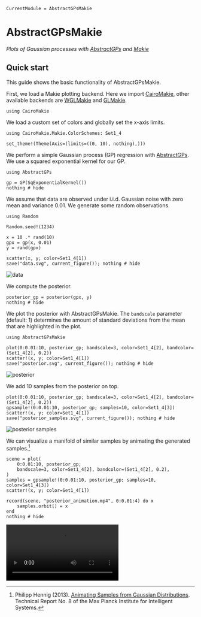 ```@meta
CurrentModule = AbstractGPsMakie
```

# AbstractGPsMakie

*Plots of Gaussian processes with [AbstractGPs](https://github.com/JuliaGaussianProcesses/AbstractGPs.jl) and [Makie](https://github.com/JuliaPlots/Makie.jl)*

## Quick start

This guide shows the basic functionality of AbstractGPsMakie.

First, we load a Makie plotting backend. Here we import
[CairoMakie](https://github.com/JuliaPlots/CairoMakie.jl), other available
backends are [WGLMakie](https://github.com/JuliaPlots/WGLMakie.jl) and
[GLMakie](https://github.com/JuliaPlots/GLMakie.jl).

```@example quickstart
using CairoMakie
```

We load a custom set of colors and globally set the x-axis limits.

```@example quickstart
using CairoMakie.Makie.ColorSchemes: Set1_4

set_theme!(Theme(Axis=(limits=((0, 10), nothing),)))
```

We perform a simple Gaussian process (GP) regression with
[AbstractGPs](https://github.com/JuliaGaussianProcesses/AbstractGPs.jl).
We use a squared exponential kernel for our GP.

```@example quickstart
using AbstractGPs

gp = GP(SqExponentialKernel())
nothing # hide
```

We assume that data are observed under i.i.d. Gaussian noise with
zero mean and variance 0.01. We generate some random observations.

```@example quickstart
using Random

Random.seed!(1234)

x = 10 .* rand(10)
gpx = gp(x, 0.01)
y = rand(gpx)

scatter(x, y; color=Set1_4[1])
save("data.svg", current_figure()); nothing # hide
```

![data](data.svg)

We compute the posterior.

```@example quickstart
posterior_gp = posterior(gpx, y)
nothing # hide
```

We plot the posterior with AbstractGPsMakie. The `bandscale` parameter (default: 1)
determines the amount of standard deviations from the mean that are highlighted in
the plot.

```@example quickstart
using AbstractGPsMakie

plot(0:0.01:10, posterior_gp; bandscale=3, color=Set1_4[2], bandcolor=(Set1_4[2], 0.2))
scatter!(x, y; color=Set1_4[1])
save("posterior.svg", current_figure()); nothing # hide
```

![posterior](posterior.svg)

We add 10 samples from the posterior on top.

```@example quickstart
plot(0:0.01:10, posterior_gp; bandscale=3, color=Set1_4[2], bandcolor=(Set1_4[2], 0.2))
gpsample!(0:0.01:10, posterior_gp; samples=10, color=Set1_4[3])
scatter!(x, y; color=Set1_4[1])
save("posterior_samples.svg", current_figure()); nothing # hide
```

![posterior samples](posterior_samples.svg)

We can visualize a manifold of similar samples by animating the generated samples.[^PH2013]

```@example quickstart
scene = plot(
    0:0.01:10, posterior_gp;
    bandscale=3, color=Set1_4[2], bandcolor=(Set1_4[2], 0.2),
)
samples = gpsample!(0:0.01:10, posterior_gp; samples=10, color=Set1_4[3])
scatter!(x, y; color=Set1_4[1])

record(scene, "posterior_animation.mp4", 0:0.01:4) do x
    samples.orbit[] = x
end
nothing # hide
```

![posterior animation](posterior_animation.mp4)

[^PH2013]: Philipp Hennig (2013). [Animating Samples from Gaussian Distributions](http://mlss.tuebingen.mpg.de/2013/2013/Hennig_2013_Animating_Samples_from_Gaussian_Distributions.pdf). Technical Report No. 8 of the Max Planck Institute for Intelligent Systems.
